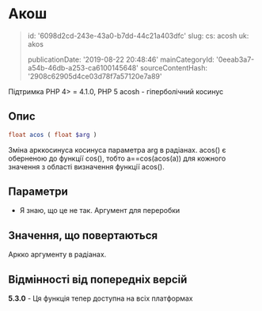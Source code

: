 Акош
====

> id: '6098d2cd-243e-43a0-b7dd-44c21a403dfc'
> slug:
> 	cs: acosh
> 	uk: akos
> 
> publicationDate: '2019-08-22 20:48:46'
> mainCategoryId: '0eeab3a7-a54b-46db-a253-ca6100145648'
> sourceContentHash: '2908c62905d4ce03d78f7a57120e7a89'

Підтримка PHP 4> = 4.1.0, PHP 5
acosh - гіперболічний косинус

Опис
--------------------------

```php
float acos ( float $arg )
```

Зміна арккосинуса косинуса параметра arg в радіанах. acos() є оберненою до функції cos(), тобто a==cos(acos(a)) для кожного значення з області визначення функції acos().

Параметри
--------------------------

- Я знаю, що це не так.
Аргумент для переробки

Значення, що повертаються
--------------------------

Аркко аргументу в радіанах.

Відмінності від попередніх версій
--------------------------

**5.3.0** - Ця функція тепер доступна на всіх платформах
